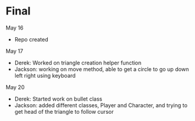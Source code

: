 # Final

May 16
- Repo created

May 17
- Derek: Worked on triangle creation helper function
- Jackson: working on move method, able to get a circle to go up down left right using keyboard

May 20
- Derek: Started work on bullet class
- Jackson: added different classes, Player and Character, and trying to get head of the triangle to follow cursor
